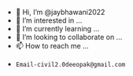 - 👋 Hi, I’m @jaybhawani2022
- 👀 I’m interested in ...
- 🌱 I’m currently learning ...
- 💞️ I’m looking to collaborate on ...
- 📫 How to reach me ...
-     Email-civil2.0deeopak@gmail.com

<!---
jaybhawani2022/jaybhawani2022 is a ✨ special ✨ repository because its `README.md` (this file) appears on your GitHub profile.
You can click the Preview link to take a look at your changes.
--->
